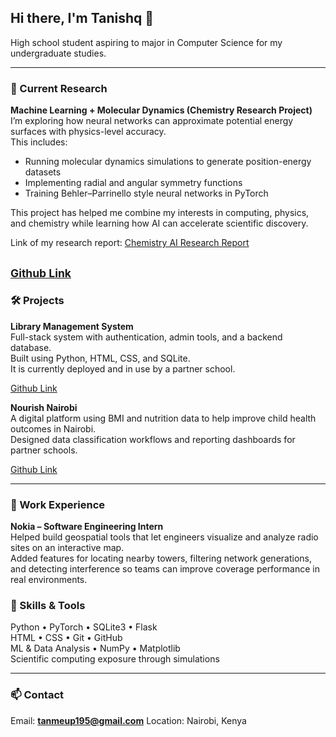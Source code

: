 ## Hi there, I'm Tanishq 👋

High school student aspiring to major in Computer Science for my undergraduate studies.  

---

### 🔬 Current Research
**Machine Learning + Molecular Dynamics (Chemistry Research Project)**  
I’m exploring how neural networks can approximate potential energy surfaces with physics-level accuracy.  
This includes:
- Running molecular dynamics simulations to generate position-energy datasets
- Implementing radial and angular symmetry functions
- Training Behler–Parrinello style neural networks in PyTorch

This project has helped me combine my interests in computing, physics, and chemistry while learning how AI can accelerate scientific discovery.

Link of my research report: [Chemistry AI Research Report](https://docs.google.com/document/d/1ZXNV-3CY-khu5GghFjfxN2H7nssL3GaRGjgMf3X_Zhs/edit?tab=t.0#heading=h.gjdgxs)

<sub> [Github Link](https://github.com/Tanishqqq19/modelling_simulations/) </sub>
---

### 🛠️ Projects

**Library Management System**  
Full-stack system with authentication, admin tools, and a backend database.  
Built using Python, HTML, CSS, and SQLite.  
It is currently deployed and in use by a partner school.

[Github Link](https://github.com/Tanishqqq19/Library-Management-System/) 


**Nourish Nairobi**   
A digital platform using BMI and nutrition data to help improve child health outcomes in Nairobi.  
Designed data classification workflows and reporting dashboards for partner schools.

[Github Link](https://github.com/Tanishqqq19/Nourish-4-Health/) 


---

### 💼 Work Experience

**Nokia – Software Engineering Intern**  
Helped build geospatial tools that let engineers visualize and analyze radio sites on an interactive map.  
Added features for locating nearby towers, filtering network generations, and detecting interference so teams can improve coverage performance in real environments.


### 🔧 Skills & Tools
Python • PyTorch • SQLite3 • Flask  
HTML • CSS • Git • GitHub  
ML & Data Analysis • NumPy • Matplotlib  
Scientific computing exposure through simulations

---

### 📫 Contact
Email: **tanmeup195@gmail.com**
Location: Nairobi, Kenya


